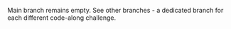 Main branch remains empty.
See other branches - a dedicated branch for 
each different code-along challenge.
